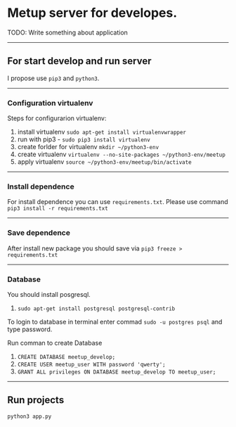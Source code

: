 # Metup server for developes.

TODO: Write something about application


----------

## For start develop and run server

I propose use `pip3` and `python3`.

----------


### Configuration virtualenv

Steps for configurarion virtualenv:

1. install virtualenv `sudo apt-get install virtualenvwrapper`
1. run with pip3 - `sudo pip3 install virtualenv`
1. create forlder for virtualenv `mkdir ~/python3-env`
1. create virtualenv `virtualenv --no-site-packages ~/python3-env/meetup`
1. apply virtualenv `source ~/python3-env/meetup/bin/activate`

----------

### Install dependence

For install dependence you can use `requirements.txt`.
Please use command `pip3 install -r requirements.txt`

----------

### Save dependence

After install new package you should save via `pip3 freeze > requirements.txt`

----------

### Database

You should install posgresql.

1. `sudo apt-get install postgresql postgresql-contrib`

To login to database in terminal enter commad `sudo -u postgres psql` and type password.

Run comman to create Database

1. `CREATE DATABASE meetup_develop;`
1. `CREATE USER meetup_user WITH password 'qwerty';`
1. `GRANT ALL privileges ON DATABASE meetup_develop TO meetup_user;`

----------

## Run projects

`python3 app.py`
